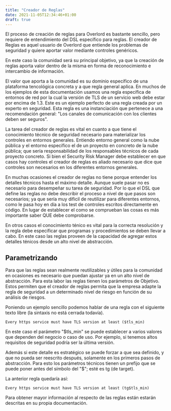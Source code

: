 ```yaml
---
title: "Creador de Reglas"
date: 2021-11-05T12:34:46+01:00
draft: true
---
```


El proceso de creación de reglas para Overlord es bastante sencillo, pero
requiere de entendimiento del DSL específico para reglas. El creador de Reglas
es aquel usuario de Overlord que entiende los problemas de seguridad y quiere
aportar valor mediante controles genéricos.

En este caso la comunidad será su principal objetivo, ya que la creación de
reglas aporta valor dentro de la misma en forma de reconocimiento e intercambio
de información.

El valor que aporta a la comunidad es su dominio específico de una plataforma
tencológica concreta y a que regla general aplica. En muchos de los ejemplos de
esta documentación usamos una regla específica de entornos de red por la cual
la versión de TLS de un servicio web debe estar por encima de 1.3. Este es un
ejemplo perfecto de una regla creada por un experto en seguridad. Esta regla es
una instanciación que pertenece a una recomendación general: "Los canales de
comunicación con los clientes deben ser seguros".

La tarea del creador de reglas es vital en cuanto a que tiene el conocimiento
técnico de seguridad necesario para materializar los controles en entornos
generales. Entiendo entorno general como la nube pública y el entorno
específico el de un proyecto en concreto de la nube pública; que sería
responsabilidad de los responsables técnicos de cada proyecto concreto. Si bien
el Security Risk Manager debe establecer en que casos hay controles el creador
de reglas es aliado necesario que dice que controles son necesarios en los
diferentes entornos generales.

En muchas ocasiones el creador de reglas no tiene porque entender los detalles
técnicos hasta el máximo detalle. Aunque suele pasar no es necesario para
desempeñar su tarea de seguridad. Por lo que el DSL que define las reglas no
debe describir el proceso a nivel de que pasos son necesarios; ya que sería muy
dificil de reutilizar para diferentes entornos, como le pasa hoy en día a los
test de controles escritos directamente en código. En lugar de establecer el
como se comprueban las cosas es más importante saber QUE debe comprobarse.

En otros casos el conocimiento ténico es vital para la correcta resolución y la
regla debe especificar que programas y procedimientos se deben llevar a cabo.
En este caso las reglas proveen de la capacidad de agregar estos detalles
ténicos desde un alto nivel de abstracción.

## Parametrizando

Para que las reglas sean realmente reutilizables y útiles para la comunidad en
ocasiones es necesario que puedan ajustar ya en un alto nivel de abstracción.
Para esta labor las reglas tienen los parámetros de Objetivo. Estos permiten
que el creador de reglas permita que la empresa adapte la regla de seguridad a
un determinado nivel de riesgo en función de su análisis de riesgos.

Poniendo un ejemplo sencillo podemos hablar de una regla con el siguiente texto
libre (la sintaxis no está cerrada todavía).

```
Every https service must have TLS version at least ($tls_min)
```

En este caso el parámetro "$tls_min" se puede establecer a varios valores que
dependen del negocio o caso de uso. Por ejemplo, si tenemos altos requisitos de
seguridad podría ser la última versión.

Además si este detalle es estratégico se puede forzar a que sea definido, y que
no pueda ser reescrito después, solamente en los primeros pasos de abstracción.
Para esto los parámetros técnicos tienen un prefijo que se puede poner antes
del símbolo del "$"; esté es tg (de target).

La anterior regla quedaría así:

```
Every https service must have TLS version at least (tg$tls_min)
```

Para obtener mayor información al respecto de las reglas están estarán
descritas en su propia documentación.
